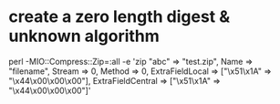 # create a zero length digest & unknown algorithm

perl -MIO::Compress::Zip=:all -e 'zip \"abc" => "test.zip", Name => "filename", Stream => 0, Method => 0, ExtraFieldLocal => ["\x51\x1A" => "\x44\x00\x00\x00"], ExtraFieldCentral => ["\x51\x1A" => "\x44\x00\x00\x00"]'